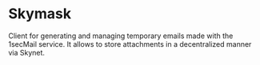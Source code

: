 # Skymask
Client for generating and managing temporary emails made with the 1secMail service. It allows to store attachments in a decentralized manner via Skynet.
